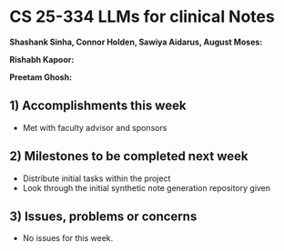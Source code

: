 # CS 25-334 LLMs for clinical Notes

**Shashank Sinha, Connor Holden, Sawiya Aidarus, August Moses:**

**Rishabh Kapoor:**

**Preetam Ghosh:**

## 1) Accomplishments this week ##
   - Met with faculty advisor and sponsors

## 2) Milestones to be completed next week ##
   - Distribute initial tasks within the project
   - Look through the initial synthetic note generation repository given

## 3) Issues, problems or concerns ##
   - No issues for this week.
   



